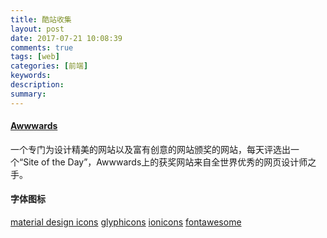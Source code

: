 ```yaml
---
title: 酷站收集
layout: post
date: 2017-07-21 10:08:39
comments: true
tags: [web]
categories: [前端]
keywords: 
description:
summary: 
---
```


<!-- more  -->
#### [Awwwards](https://www.awwwards.com/)
一个专门为设计精美的网站以及富有创意的网站颁奖的网站，每天评选出一个“Site of the Day”，Awwwards上的获奖网站来自全世界优秀的网页设计师之手。

#### 字体图标
[material design icons](https://materialdesignicons.com/)
[glyphicons](http://glyphicons.com/)
[ionicons](http://ionicons.com/)
[fontawesome](http://fontawesome.dashgame.com/)